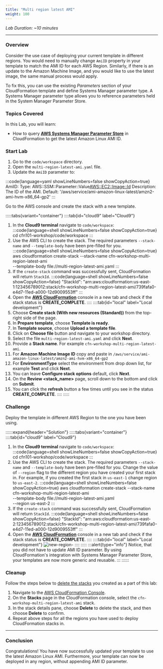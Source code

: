 ```yaml
---
title: "Multi region latest AMI"
weight: 100
---
```


_Lab Duration: ~10 minutes_

---

### Overview
Consider the use case of deploying your current template in different regions. You would need to manually change `AmiID`
property in your template to match the AMI ID for each AWS Region. Similarly, if there is an update to the Amazon Machine
Image, and you would like to use the latest image, the same manual process would apply.

To fix this, you can use the existing _Parameters_ section of your CloudFormation template and define Systems Manager parameter
type. A Systems Manager parameter type allows you to reference parameters held in the System Manager Parameter Store.

### Topics Covered
In this Lab, you will learn:

+ How to query **[AWS Systems Manager Parameter Store](https://aws.amazon.com/blogs/compute/query-for-the-latest-amazon-linux-ami-ids-using-aws-systems-manager-parameter-store/)** in CloudFormation to get the latest Amazon Linux AMI ID.

### Start Lab

1. Go to the `code/workspace` directory.
1. Open the `multi-region-latest-ami.yaml` file.
1. Update the `AmiID` parameter to:

:::code{language=yaml showLineNumbers=false showCopyAction=true}
AmiID:
  Type: AWS::SSM::Parameter::Value<AWS::EC2::Image::Id>
  Description: The ID of the AMI.
  Default: '/aws/service/ami-amazon-linux-latest/amzn2-ami-hvm-x86_64-gp2'
:::

Go to the AWS console and create the stack with a new template.

:::::tabs{variant="container"}
::::tab{id="cloud9" label="Cloud9"}
1. In the **Cloud9 terminal** navigate to `code/workspace`:
:::code{language=shell showLineNumbers=false showCopyAction=true}
cd cfn101-workshop/code/workspace
:::
1. Use the AWS CLI to create the stack. The required parameters `--stack-name` and `--template-body` have been pre-filled for you.
:::code{language=shell showLineNumbers=false showCopyAction=true}
aws cloudformation create-stack --stack-name cfn-workshop-multi-region-latest-ami \
--template-body file://multi-region-latest-ami.yaml
:::
1. If the `create-stack` command was successfully sent, CloudFormation will return `StackId`.
:::code{language=shell showLineNumbers=false showCopyAction=false}
"StackId": "arn:aws:cloudformation:us-east-1:123456789012:stack/cfn-workshop-multi-region-latest-ami/739fafa0-e4d7-11ed-a000-12d9009553ff"
:::
 1. Open the **[AWS CloudFormation](https://console.aws.amazon.com/cloudformation)** console in a new tab and check if the stack status is **CREATE_COMPLETE**.
::::
::::tab{id="local" label="Local development"}
1. Choose **Create stack (With new resources (Standard))** from the top-right side of the page.
1. In **Prepare template**, choose **Template is ready**.
1. In **Template source**, choose **Upload a template file**.
1. Click on **Choose file** button and navigate to your workshop directory.
1. Select the file `multi-region-latest-ami.yaml` and click **Next**.
1. Provide a **Stack name**. For example `cfn-workshop-multi-region-latest-ami`.
1. For **Amazon Machine Image ID** copy and paste in `/aws/service/ami-amazon-linux-latest/amzn2-ami-hvm-x86_64-gp2`
1. For **EnvironmentType** select the environment from drop down list, for example **Test** and click **Next**.
1. You can leave **Configure stack options** default, click **Next**.
1. On the **Review <stack_name>** page, scroll down to the bottom and click on **Submit**.
1. You can click the **refresh** button a few times until you see in the status **CREATE_COMPLETE**.
::::
:::::

### Challenge
Deploy the template in different AWS Region to the one you have been using.

::::::expand{header="Solution"}
:::::tabs{variant="container"}
::::tab{id="cloud9" label="Cloud9"}
1. In the **Cloud9 terminal** navigate to `code/workspace`:
:::code{language=shell showLineNumbers=false showCopyAction=true}
cd cfn101-workshop/code/workspace
:::
1. Use the AWS CLI to create the stack. The required parameters `--stack-name` and `--template-body` have been pre-filled for you.
Change the value of `--region` flag to the different region you have created your first stack in. For example, if you created the first stack in `us-east-1` change region to `us-east-2`.
:::code{language=shell showLineNumbers=false showCopyAction=true}
aws cloudformation create-stack --stack-name cfn-workshop-multi-region-latest-ami \
--template-body file://multi-region-latest-ami.yaml \
--region us-east-2
:::
1. If the `create-stack` command was successfully sent, CloudFormation will return `StackId`.
:::code{language=shell showLineNumbers=false showCopyAction=false}
"StackId": "arn:aws:cloudformation:us-east-2:123456789012:stack/cfn-workshop-multi-region-latest-ami/739fafa0-e4d7-11ed-a000-12d9009553ff"
:::
 1. Open the **[AWS CloudFormation](https://console.aws.amazon.com/cloudformation)** console in a new tab and check if the stack status is **CREATE_COMPLETE**.
::::
::::tab{id="local" label="Local development"}
![new-region-](/static/basics/operations/multi-region-latest-ami/new-region-1.gif)
::::
:::::
:::alert{type="info"}
Notice, that you did not have to update AMI ID parameter. By using CloudFormation's integration with Systems
Manager Parameter Store, your templates are now more generic and reusable.
:::
::::::

### Cleanup
Follow the steps below to [delete the stacks](https://docs.aws.amazon.com/AWSCloudFormation/latest/UserGuide/cfn-console-delete-stack.html) you created as a part of this lab:

1. Navigate to the [AWS CloudFormation Console](https://console.aws.amazon.com/cloudformation/).
1. On the **Stacks** page in the CloudFormation console, select the `cfn-workshop-multi-region-latest-ami` stack.
1. In the stack details pane, choose **Delete** to delete the stack, and then choose **Delete** to confirm.
1. Repeat above steps for all the regions you have used to deploy CloudFormation stacks in.

---
### Conclusion

Congratulations! You have now successfully updated your template to use the latest Amazon Linux AMI. Furthermore, your
template can now be deployed in any region, without appending AMI ID parameter.
